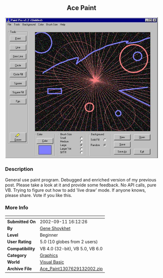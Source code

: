 ﻿<div align="center">

## Ace Paint

<img src="PIC20029131510117718.jpg">
</div>

### Description

General use paint program. Debugged and enriched version of my previous post. Please take a look at it and provide some feedback. No API calls, pure VB. Trying to figure out how to add 'live draw' mode. If anyone knows, please share. Vote if you like this.
 
### More Info
 


<span>             |<span>
---                |---
**Submitted On**   |2002-09-11 16:12:26
**By**             |[Gene Shoykhet](https://github.com/Planet-Source-Code/PSCIndex/blob/master/ByAuthor/gene-shoykhet.md)
**Level**          |Beginner
**User Rating**    |5.0 (10 globes from 2 users)
**Compatibility**  |VB 4\.0 \(32\-bit\), VB 5\.0, VB 6\.0
**Category**       |[Graphics](https://github.com/Planet-Source-Code/PSCIndex/blob/master/ByCategory/graphics__1-46.md)
**World**          |[Visual Basic](https://github.com/Planet-Source-Code/PSCIndex/blob/master/ByWorld/visual-basic.md)
**Archive File**   |[Ace\_Paint1307629132002\.zip](https://github.com/Planet-Source-Code/gene-shoykhet-ace-paint__1-38965/archive/master.zip)









